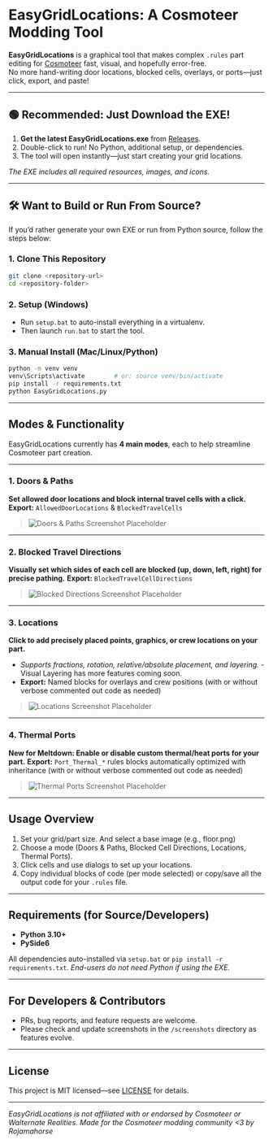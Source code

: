 
# EasyGridLocations: A Cosmoteer Modding Tool

**EasyGridLocations** is a graphical tool that makes complex `.rules` part editing for [Cosmoteer](https://cosmoteer.net/) fast, visual, and hopefully error-free.  
No more hand-writing door locations, blocked cells, overlays, or ports—just click, export, and paste!

---

## 🟢 Recommended: Just Download the EXE!

1. **Get the latest EasyGridLocations.exe** from [Releases](./releases).
2. Double-click to run! No Python, additional setup, or dependencies.
3. The tool will open instantly—just start creating your grid locations.

*The EXE includes all required resources, images, and icons.*

---

## 🛠️ Want to Build or Run From Source?

If you’d rather generate your own EXE or run from Python source, follow the steps below:

### 1. Clone This Repository

```bash
git clone <repository-url>
cd <repository-folder>
````

### 2. Setup (Windows)

* Run `setup.bat` to auto-install everything in a virtualenv.
* Then launch `run.bat` to start the tool.

### 3. Manual Install (Mac/Linux/Python)

```bash
python -m venv venv
venv\Scripts\activate        # or: source venv/bin/activate
pip install -r requirements.txt
python EasyGridLocations.py
```

---

## Modes & Functionality

EasyGridLocations currently has **4 main modes**, each to help streamline Cosmoteer part creation.

---

### 1. Doors & Paths

**Set allowed door locations and block internal travel cells with a click.**
**Export:** `AllowedDoorLocations` & `BlockedTravelCells`

> ![Doors & Paths Screenshot Placeholder](screenshots/doors_paths_placeholder.png)

---

### 2. Blocked Travel Directions

**Visually set which sides of each cell are blocked (up, down, left, right) for precise pathing.**
**Export:** `BlockedTravelCellDirections`

> ![Blocked Directions Screenshot Placeholder](screenshots/blocked_dirs_placeholder.png)

---

### 3. Locations

**Click to add precisely placed points, graphics, or crew locations on your part.**

* *Supports fractions, rotation, relative/absolute placement, and layering.* - Visual Layering has more features coming soon.
* **Export:** Named blocks for overlays and crew positions (with or without verbose commented out code as needed)

> ![Locations Screenshot Placeholder](screenshots/locations_placeholder.png)

---

### 4. Thermal Ports

**New for Meltdown: Enable or disable custom thermal/heat ports for your part.**
**Export:** `Port_Thermal_*` rules blocks automatically optimized with inheritance (with or without verbose commented out code as needed)

> ![Thermal Ports Screenshot Placeholder](screenshots/thermal_ports_placeholder.png)

---

## Usage Overview

1. Set your grid/part size. And select a base image (e.g., floor.png)
2. Choose a mode (Doors & Paths, Blocked Cell Directions, Locations, Thermal Ports).
3. Click cells and use dialogs to set up your locations.
4. Copy individual blocks of code (per mode selected) or copy/save all the output code for your `.rules` file.

---

## Requirements (for Source/Developers)

* **Python 3.10+**
* **PySide6**

All dependencies auto-installed via `setup.bat` or `pip install -r requirements.txt`.
*End-users do not need Python if using the EXE.*

---

## For Developers & Contributors

* PRs, bug reports, and feature requests are welcome.
* Please check and update screenshots in the `/screenshots` directory as features evolve.

---

## License

This project is MIT licensed—see [LICENSE](LICENSE) for details.

---

*EasyGridLocations is not affiliated with or endorsed by Cosmoteer or Walternate Realities.
Made for the Cosmoteer modding community <3 by Rojamahorse*


